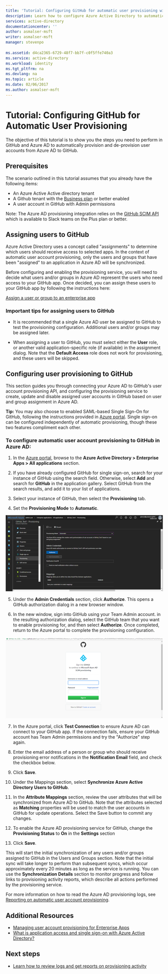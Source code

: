 ```yaml
---
title: 'Tutorial: Configuring GitHub for automatic user provisioning with Azure Active Directory | Microsoft Docs'
description: Learn how to configure Azure Active Directory to automatically provision and de-provision user accounts to GitHub.
services: active-directory
documentationcenter: ''
author: asmalser-msft
writer: asmalser-msft
manager: stevenpo

ms.assetid: d4ca2365-6729-48f7-bb7f-c0f5ffe740a3
ms.service: active-directory
ms.workload: identity
ms.tgt_pltfrm: na
ms.devlang: na
ms.topic: article
ms.date: 02/06/2017
ms.author: asmalser-msft
---
```


# Tutorial: Configuring GitHub for Automatic User Provisioning


The objective of this tutorial is to show you the steps you need to perform in GitHub and Azure AD to automatically provision and de-provision user accounts from Azure AD to GitHub. 

## Prerequisites

The scenario outlined in this tutorial assumes that you already have the following items:

*   An Azure Active Active directory tenant
*   A Github tenant with the [Business plan](https://help.github.com/articles/organization-billing-plans/#business-plan) or better enabled 
*   A user account in GitHub with Admin permissions 

Note: The Azure AD provisioning integration relies on the [GitHub SCIM API](https://developer.github.com/v3/scim/) which is available to Slack teams on the Plus plan or better.

## Assigning users to GitHub

Azure Active Directory uses a concept called "assignments" to determine which users should receive access to selected apps. In the context of automatic user account provisioning, only the users and groups that have been "assigned" to an application in Azure AD will be synchronized. 

Before configuring and enabling the provisioning service, you will need to decide what users and/or groups in Azure AD represent the users who need access to your GitHub app. Once decided, you can assign these users to your GitHub app by following the instructions here:

[Assign a user or group to an enterprise app](active-directory-coreapps-assign-user-azure-portal.md)

### Important tips for assigning users to GitHub

*	It is recommended that a single Azure AD user be assigned to GitHub to test the provisioning configuration. Additional users and/or groups may be assigned later.

*	When assigning a user to GitHub, you must select either the **User** role, or another valid application-specific role (if available) in the assignment dialog. Note that the **Default Access** role does not work for provisioning, and these users will be skipped.


## Configuring user provisioning to GitHub 

This section guides you through connecting your Azure AD to GitHub's user account provisioning API, and configuring the provisioning service to create, update and disable assigned user accounts in GitHub based on user and group assignment in Azure AD.

**Tip:** You may also choose to enabled SAML-based Single Sign-On for GitHub, following the instructions provided in [Azure portal](https://portal.azure.com). Single sign-on can be configured independently of automatic provisioning, though these two features compliment each other.


### To configure automatic user account provisioning to GitHub in Azure AD:


1)	In the [Azure portal](https://portal.azure.com), browse to the **Azure Active Directory > Enterprise Apps > All applications**  section.

2) If you have already configured GitHub for single sign-on, search for your instance of GitHub using the search field. Otherwise, select **Add** and search for **GitHub** in the application gallery. Select GitHub from the search results, and add it to your list of applications.

3)	Select your instance of GitHub, then select the **Provisioning** tab.

4)	Set the **Provisioning Mode** to **Automatic**.

![GitHub Provisioning](./media/active-directory-saas-github-provisioning-tutorial/GitHub1.png)

5)	Under the **Admin Credentials** section, click **Authorize**. This opens a GitHub authorization dialog in a new browser window. 

6) In the new window, sign into GitHub using your Team Admin account. in the resulting authorization dialog, select the GitHub team that you want to enable provisioning for, and then select **Authorize**. Once completed, return to the Azure portal to complete the provisioning configuration.

![Authorization Dialog](./media/active-directory-saas-github-provisioning-tutorial/GitHub2.png)

7) In the Azure portal, click **Test Connection** to ensure Azure AD can connect to your GitHub app. If the connection fails, ensure your GitHub account has Team Admin permissions and try the "Authorize" step again.

8) Enter the email address of a person or group who should receive provisioning error notifications in the **Notification Email** field, and check the checkbox below.

9) Click **Save**. 

10) Under the Mappings section, select **Synchronize Azure Active Directory Users to GitHub**.

11) In the **Attribute Mappings** section, review the user attributes that will be synchronized from Azure AD to GitHub. Note that the attributes selected as **Matching** properties will be used to match the user accounts in GitHub for update operations. Select the Save button to commit any changes.

12) To enable the Azure AD provisioning service for GitHub, change the **Provisioning Status** to **On** in the **Settings** section

13) Click **Save**. 

This will start the initial synchronization of any users and/or groups assigned to GitHub in the Users and Groups section. Note that the initial sync will take longer to perform than subsequent syncs, which occur approximately every 20 minutes as long as the service is running. You can use the **Synchronization Details** section to monitor progress and follow links to provisioning activity reports, which describe all actions performed by the provisioning service.

For more information on how to read the Azure AD provisioning logs, see [Reporting on automatic user account provisioning](https://docs.microsoft.com/en-us/azure/active-directory/active-directory-saas-provisioning-reporting).


## Additional Resources

* [Managing user account provisioning for Enterprise Apps](active-directory-enterprise-apps-manage-provisioning.md)
* [What is application access and single sign-on with Azure Active Directory?](active-directory-appssoaccess-whatis.md)

## Next steps

* [Learn how to review logs and get reports on provisioning activity](active-directory-saas-provisioning-reporting.md)
